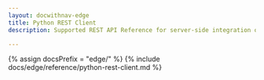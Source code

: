 ```yaml
---
layout: docwithnav-edge
title: Python REST Client
description: Supported REST API Reference for server-side integration of your python projects

---
```


{% assign docsPrefix = "edge/" %}
{% include docs/edge/reference/python-rest-client.md %}
